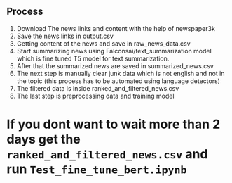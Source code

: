 ## Process
1. Download The news links and content with the help of newspaper3k
2. Save the news links in output.csv
3. Getting content of the news and save in raw_news_data.csv
4. Start summarizing news using Falconsai/text_summarization model which is fine tuned T5
model for text summarization.
5. After that the summarized news are saved in summarized_news.csv
6. The next step is manually clear junk data
which is not english and not in the topic 
(this process has to be automated using language detectors)
7. The filtered data is inside ranked_and_filtered_news.csv
8. The last step is preprocessing data and training model


# If you dont want to wait more than 2 days get the `ranked_and_filtered_news.csv` and run `Test_fine_tune_bert.ipynb`
